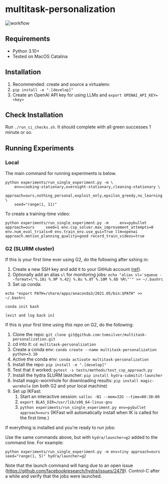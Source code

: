 # multitask-personalization

![workflow](https://github.com/tomsilver/multitask-personalization/actions/workflows/ci.yml/badge.svg)

## Requirements

- Python 3.10+
- Tested on MacOS Catalina

## Installation

1. Recommended: create and source a virtualenv.
2. `pip install -e ".[develop]"`
3. Create an OpenAI API key for using LLMs and `export OPENAI_API_KEY=<key>`

## Check Installation

Run `./run_ci_checks.sh`. It should complete with all green successes 1 minute or so.

## Running Experiments

### Local

The main command for running experiments is below.

```
python experiments/run_single_experiment.py -m \
    env=cooking-stationary,overnight-stationary,cleaning-stationary \
    approach=ours,nothing_personal,exploit_only,epsilon_greedy,no_learning \
    seed="range(1, 11)"
```

To create a training-time video:

```
python experiments/run_single_experiment.py -m     env=pybullet     approach=ours     seed=1 env.csp_solver.max_improvement_attempts=0 env.num_eval_trials=0 env.train_env.use_gui=True llm=openai approach.motion_planning_quality=good record_train_videos=true
```

### G2 (SLURM cluster)

If this is your first time ever using G2, do the following after sshing in:

1. Create a new SSH key and add it to your GitHub account ([ref](https://docs.github.com/en/authentication/connecting-to-github-with-ssh/adding-a-new-ssh-key-to-your-github-account?tool=webui)).
2. Optionally add an alias `sl` for monitoring jobs: `echo "alias sl='squeue --format=\"%.18i %.9P %.42j %.8u %.8T %.10M %.6D %R\"'" >> ~/.bashrc`
3. Set up conda:
```
echo "export PATH=/share/apps/anaconda3/2021.05/bin:$PATH" >> ~/.bashrc

conda init bash

[exit and log back in]
```

If this is your first time using _this repo_ on G2, do the following:

1. Clone the repo: `git clone git@github.com:tomsilver/multitask-personalization.git`
2. cd into it: `cd multitask-personalization`
3. Create a conda env: `conda create --name multitask-personalization python=3.10`
4. Active the conda env: `conda activate multitask-personalization`
5. Install the repo: `pip install -e ".[develop]"`
6. Test that it worked: `pytest -s tests/methods/test_csp_approach.py`
7. Install the hydra SLURM launcher: `pip install hydra-submitit-launcher`
8. Install magic-wormhole for downloading results: `pip install magic-wormhole` (on both G2 and your local machine)
9. Set up IKFast:
    1. Start an interactive session: `salloc -N1 --mem=32G --time=00:30:00`
    2. `export BLAS_DIR=/usr/lib/x86_64-linux-gnu`
    3. `python experiments/run_single_experiment.py env=pybullet approach=ours` (IKFast will automatically install when IK is called for the first time.)

If everything is installed and you're ready to run jobs:

Use the same commands above, but with `hydra/launcher=g2` added to the command line. For example:

```
python experiments/run_single_experiment.py -m env=tiny approach=ours seed="range(1, 5)" hydra/launcher=g2
```

Note that the launch command will hang due to an open issue (https://github.com/facebookresearch/hydra/issues/2479). Control-C after a while and verify that the jobs were launched.
